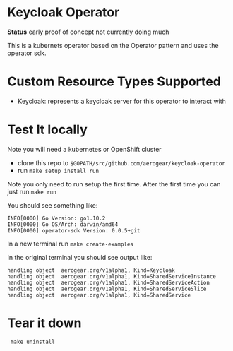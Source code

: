 # Keycloak Operator

**Status** early proof of concept not currently doing much


This is a kubernets operator based on the Operator pattern and uses the operator sdk.

# Custom Resource Types Supported

- Keycloak: represents a keycloak server for this operator to interact with

# Test It locally

Note you will need a kubernetes or OpenShift cluster

- clone this repo to ```$GOPATH/src/github.com/aerogear/keycloak-operator```
- run ```make setup install run```

Note you only need to run setup the first time. After the first time you can just run ```make run```

You should see something like:

```
INFO[0000] Go Version: go1.10.2
INFO[0000] Go OS/Arch: darwin/amd64
INFO[0000] operator-sdk Version: 0.0.5+git

```

In a new terminal run ```make create-examples```

In the original terminal you should see output like:

```
handling object  aerogear.org/v1alpha1, Kind=Keycloak
handling object  aerogear.org/v1alpha1, Kind=SharedServiceInstance
handling object  aerogear.org/v1alpha1, Kind=SharedServiceAction
handling object  aerogear.org/v1alpha1, Kind=SharedServiceSlice
handling object  aerogear.org/v1alpha1, Kind=SharedService
```

# Tear it down

``` make uninstall```
